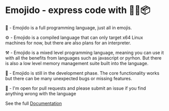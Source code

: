 # Emojido - express code with 🚀💥📦

🚀 - Emojido is a full programming language, just all in emojis.

⚙️ - Emojido is a compiled language that can only target x64 Linux machines for now, but there are also plans for an interpreter.

⚒️ - Emojido is a mixed level programming language, meaning you can use it with all the benefits from languages such as javascript or pyrhon. But there is also a low level memory management suite built into the language.

👷 - Emojido is still in the development phase. The core functionality works but there can be many unexpected bugs or missing features.

🤝 - I'm open for pull requests and please submit an issue if you find anything wrong with the language


See the full [Documentation](https://emojido.flavianz.ch)

